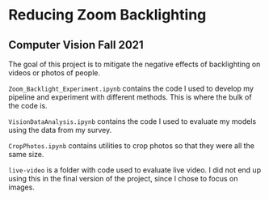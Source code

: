 # Reducing Zoom Backlighting
## Computer Vision Fall 2021

The goal of this project is to mitigate the negative effects of backlighting on videos or photos of people. 

`Zoom_Backlight_Experiment.ipynb` contains the code I used to develop my pipeline and experiment with different methods. This is where the bulk of the code is.

`VisionDataAnalysis.ipynb` contains the code I used to evaluate my models using the data from my survey.

`CropPhotos.ipynb` contains utilities to crop photos so that they were all the same size.

`live-video` is a folder with code used to evaluate live video. I did not end up using this in the final version of the project, since I chose to focus on images. 
